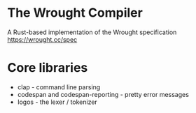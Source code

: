 # The Wrought Compiler

A Rust-based implementation of the Wrought specification https://wrought.cc/spec

# Core libraries

* clap - command line parsing
* codespan and codespan-reporting - pretty error messages
* logos - the lexer / tokenizer
